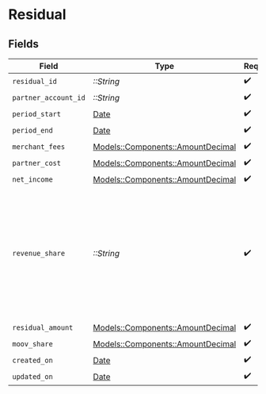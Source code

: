 # Residual


## Fields

| Field                                                                                                         | Type                                                                                                          | Required                                                                                                      | Description                                                                                                   | Example                                                                                                       |
| ------------------------------------------------------------------------------------------------------------- | ------------------------------------------------------------------------------------------------------------- | ------------------------------------------------------------------------------------------------------------- | ------------------------------------------------------------------------------------------------------------- | ------------------------------------------------------------------------------------------------------------- |
| `residual_id`                                                                                                 | *::String*                                                                                                    | :heavy_check_mark:                                                                                            | N/A                                                                                                           |                                                                                                               |
| `partner_account_id`                                                                                          | *::String*                                                                                                    | :heavy_check_mark:                                                                                            | N/A                                                                                                           |                                                                                                               |
| `period_start`                                                                                                | [Date](https://ruby-doc.org/stdlib-2.6.1/libdoc/date/rdoc/Date.html)                                          | :heavy_check_mark:                                                                                            | N/A                                                                                                           |                                                                                                               |
| `period_end`                                                                                                  | [Date](https://ruby-doc.org/stdlib-2.6.1/libdoc/date/rdoc/Date.html)                                          | :heavy_check_mark:                                                                                            | N/A                                                                                                           |                                                                                                               |
| `merchant_fees`                                                                                               | [Models::Components::AmountDecimal](../../models/shared/amountdecimal.md)                                     | :heavy_check_mark:                                                                                            | N/A                                                                                                           |                                                                                                               |
| `partner_cost`                                                                                                | [Models::Components::AmountDecimal](../../models/shared/amountdecimal.md)                                     | :heavy_check_mark:                                                                                            | N/A                                                                                                           |                                                                                                               |
| `net_income`                                                                                                  | [Models::Components::AmountDecimal](../../models/shared/amountdecimal.md)                                     | :heavy_check_mark:                                                                                            | N/A                                                                                                           |                                                                                                               |
| `revenue_share`                                                                                               | *::String*                                                                                                    | :heavy_check_mark:                                                                                            |   The decimal-formatted numerical string of the revenue split for partner.<br/>  <br/>  For example, 2.25% is '2.25'. | 2.25                                                                                                          |
| `residual_amount`                                                                                             | [Models::Components::AmountDecimal](../../models/shared/amountdecimal.md)                                     | :heavy_check_mark:                                                                                            | N/A                                                                                                           |                                                                                                               |
| `moov_share`                                                                                                  | [Models::Components::AmountDecimal](../../models/shared/amountdecimal.md)                                     | :heavy_check_mark:                                                                                            | N/A                                                                                                           |                                                                                                               |
| `created_on`                                                                                                  | [Date](https://ruby-doc.org/stdlib-2.6.1/libdoc/date/rdoc/Date.html)                                          | :heavy_check_mark:                                                                                            | N/A                                                                                                           |                                                                                                               |
| `updated_on`                                                                                                  | [Date](https://ruby-doc.org/stdlib-2.6.1/libdoc/date/rdoc/Date.html)                                          | :heavy_check_mark:                                                                                            | N/A                                                                                                           |                                                                                                               |
